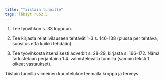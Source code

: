 ```yaml
---
title: "Tiistain tunnille"
tags: läksyt rub2.5
---
```


1. Tee työvihkon s. 33 loppuun.

2. Tee kirjasta relatiivilauseen tehtävät 1-3 s. 146-138 (plussa per tehtävä, suositus että kaikki tehdään).

3. Tee työvihkosta itsenäisesti adverbit s. 28-29, kirjasta s. 166-172. Nämä tarkistetaan perjantaina 1.4. valmistelevalla tunnilla (samoin teksti 1 oikeat vastaukset).

Tiistain tunnilla viimeinen kuuntelukoe teemalla kroppa ja terveys.